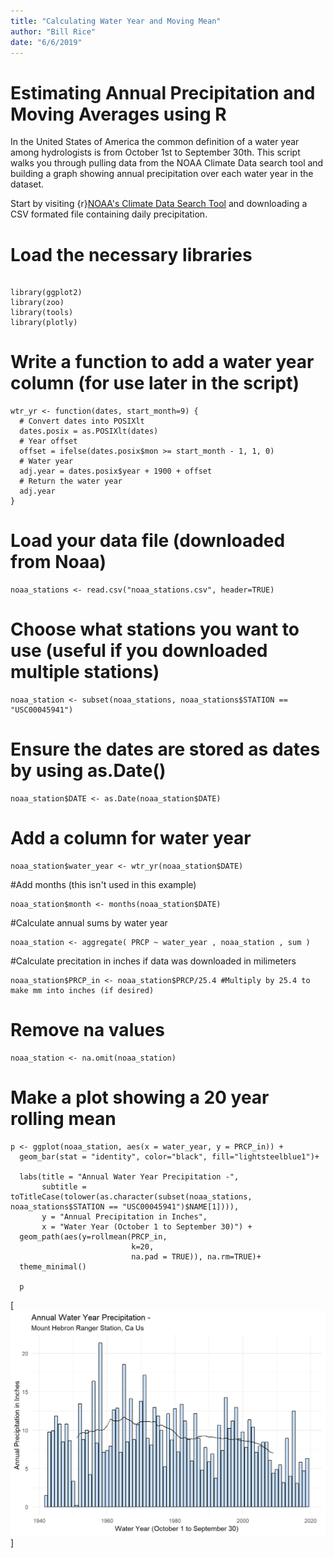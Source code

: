 ```yaml
---
title: "Calculating Water Year and Moving Mean"
author: "Bill Rice"
date: "6/6/2019"
---
```


# Estimating Annual Precipitation and Moving Averages using R

In the United States of America the common definition of a water year among hydrologists is from October 1st to September 30th. This script walks you through pulling data from the NOAA Climate Data search tool and building a graph showing annual precipitation over each water year in the dataset.

Start by visiting {r}[NOAA's Climate Data Search Tool](https://www.ncdc.noaa.gov/cdo-web/search?datasetid=GHCND) and downloading a CSV formated file containing daily precipitation.


# Load the necessary libraries

```{r}

library(ggplot2)
library(zoo)
library(tools)
library(plotly)

```

# Write a function to add a water year column (for use later in the script)

```{r}
wtr_yr <- function(dates, start_month=9) {
  # Convert dates into POSIXlt
  dates.posix = as.POSIXlt(dates)
  # Year offset
  offset = ifelse(dates.posix$mon >= start_month - 1, 1, 0)
  # Water year
  adj.year = dates.posix$year + 1900 + offset
  # Return the water year
  adj.year
}
```

# Load your data file (downloaded from Noaa)

```{r}
noaa_stations <- read.csv("noaa_stations.csv", header=TRUE)
```

# Choose what stations you want to use (useful if you downloaded multiple stations)

```{r}
noaa_station <- subset(noaa_stations, noaa_stations$STATION == "USC00045941")
```

# Ensure the dates are stored as dates by using as.Date()

```{r}
noaa_station$DATE <- as.Date(noaa_station$DATE)
```

# Add a column for water year 
```{r}
noaa_station$water_year <- wtr_yr(noaa_station$DATE)
```

#Add months (this isn't used in this example)

```{r}
noaa_station$month <- months(noaa_station$DATE)
```

#Calculate annual sums by water year

```{r}
noaa_station <- aggregate( PRCP ~ water_year , noaa_station , sum )
```

#Calculate precitation in inches if data was downloaded in milimeters

```{r}
noaa_station$PRCP_in <- noaa_station$PRCP/25.4 #Multiply by 25.4 to make mm into inches (if desired)
```

# Remove na values

```{r}
noaa_station <- na.omit(noaa_station)
```

# Make a plot showing a 20 year rolling mean

```{r}
p <- ggplot(noaa_station, aes(x = water_year, y = PRCP_in)) +
  geom_bar(stat = "identity", color="black", fill="lightsteelblue1")+
  
  labs(title = "Annual Water Year Precipitation -",
       subtitle = toTitleCase(tolower(as.character(subset(noaa_stations, noaa_stations$STATION == "USC00045941")$NAME[1]))),
       y = "Annual Precipitation in Inches",
       x = "Water Year (October 1 to September 30)") + 
  geom_path(aes(y=rollmean(PRCP_in, 
                           k=20, 
                           na.pad = TRUE)), na.rm=TRUE)+
  theme_minimal()
  
  p
```

[![Water year plot](water-year-plot.png)]
